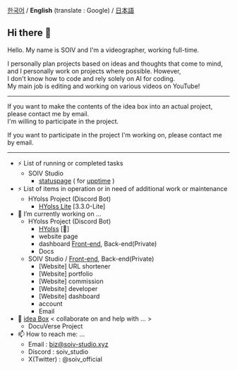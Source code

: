[한국어](README.md) / **English** (translate : Google) / [日本語](README-JP.md)

## Hi there 👋

Hello. My name is SOIV and I'm a videographer, working full-time.

I personally plan projects based on ideas and thoughts that come to mind, and I personally work on projects where possible. However, <br>
I don't know how to code and rely solely on AI for coding. <br>
My main job is editing and working on various videos on YouTube!

---
If you want to make the contents of the idea box into an actual project, please contact me by email.<br>
I'm willing to participate in the project.

If you want to participate in the project I'm working on, please contact me by email.

---

- ⚡ List of running or completed tasks
    - SOIV Studio
        - [statuspage](https://github.com/SOIV-Studio/status-page) ( for [upptime](https://github.com/upptime/upptime) )
- ⚡ List of items in operation or in need of additional work or maintenance
    - HYolss Project (Discord Bot)
        - [HYolss Lite](https://github.com/SOIV-Studio/HYolss-Lite) [3.3.0-Lite]
- 🔭 I’m currently working on ...
    * HYolss Project (Discord Bot)
        - [HYolss](https://github.com/SOIV-Studio/HYolss) [🔧]
        - website page
        - dashboard [Front-end](https://github.com/SOIV-Studio/HYolss-Dashboard-Web_Front-end), Back-end(Private)
        - Docs
    * SOIV Studio / [Front-end](https://github.com/SOIV-Studio/main-website_Front-end), Back-end(Private)
        - [Website] URL shortener
        - [Website] portfolio
        - [Website] commission
        - [Website] developer
        - [Website] dashboard
        - account
        - Email
- 🌱 [idea Box](idea-box) < collaborate on and help with ... >
    - DocuVerse Project
- 📫 How to reach me: ...
    * Email : biz@soiv-studio.xyz
    * Discord : soiv_studio
    * X(Twitter) : @soiv_official

<!--
**SOIV/SOIV** is a ✨ _special_ ✨ repository because its `README.md` (this file) appears on your GitHub profile.

Here are some ideas to get you started:

- 🔭 I’m currently working on ...
- 🌱 I’m currently learning ...
- 👯 I’m looking to collaborate on ...
- 🤔 I’m looking for help with ...
- 💬 Ask me about ...
- 📫 How to reach me: ...
- 😄 Pronouns: ...
- ⚡ Fun fact: ...
-->
